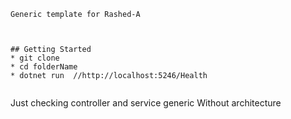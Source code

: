 ```
Generic template for Rashed-A
```

```


## Getting Started
* git clone 
* cd folderName
* dotnet run  //http://localhost:5246/Health


```
Just checking controller and service generic
Without architecture
```
